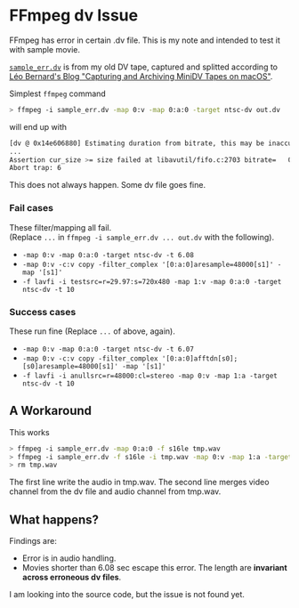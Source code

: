 # FFmpeg dv Issue

FFmpeg has error in certain .dv file.
This is my note and intended to test it with sample movie.

[`sample_err.dv`](./sample_err.dv) is from my old DV tape, captured and splitted according to [Léo Bernard's Blog "Capturing and Archiving MiniDV Tapes on macOS"](https://leolabs.org/blog/capture-minidv-on-macos/).

Simplest `ffmpeg` command

```bash
> ffmpeg -i sample_err.dv -map 0:v -map 0:a:0 -target ntsc-dv out.dv
```
will end up with

```bash
[dv @ 0x14e606880] Estimating duration from bitrate, this may be inaccurate
...
Assertion cur_size >= size failed at libavutil/fifo.c:2703 bitrate=   0.0kbits/s speed= 154x    
Abort trap: 6
```

This does not always happen.
Some dv file goes fine.

### Fail cases

These filter/mapping all fail.  
(Replace `...` in `ffmpeg -i sample_err.dv ... out.dv` with the following).

- `-map 0:v -map 0:a:0 -target ntsc-dv -t 6.08`
- `-map 0:v -c:v copy -filter_complex '[0:a:0]aresample=48000[s1]' -map '[s1]'`
- `-f lavfi -i testsrc=r=29.97:s=720x480 -map 1:v -map 0:a:0 -target ntsc-dv -t 10`

### Success cases

These run fine
(Replace `...` of above, again).

- `-map 0:v -map 0:a:0 -target ntsc-dv -t 6.07`
- `-map 0:v -c:v copy -filter_complex '[0:a:0]afftdn[s0];[s0]aresample=48000[s1]' -map '[s1]'`
- `-f lavfi -i anullsrc=r=48000:cl=stereo -map 0:v -map 1:a -target ntsc-dv -t 10`

## A Workaround

This works

```bash
> ffmpeg -i sample_err.dv -map 0:a:0 -f s16le tmp.wav
> ffmpeg -i sample_err.dv -f s16le -i tmp.wav -map 0:v -map 1:a -target ntsc-dv out.dv
> rm tmp.wav
```

The first line write the audio in tmp.wav.
The second line merges video channel from the dv file and audio channel from tmp.wav.

## What happens?

Findings are:

- Error is in audio handling.
- Movies shorter than 6.08 sec escape this error.
The length are **invariant across erroneous dv files**.

I am looking into the source code, but the issue is not found yet.
